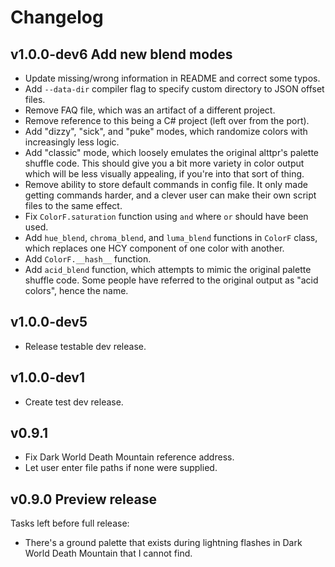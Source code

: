 # Changelog

## v1.0.0-dev6 Add new blend modes

* Update missing/wrong information in README and correct some typos.
* Add `--data-dir` compiler flag to specify custom directory to JSON
  offset files.
* Remove FAQ file, which was an artifact of a different project.
* Remove reference to this being a C# project (left over from the port).
* Add "dizzy", "sick", and "puke" modes, which randomize colors with
  increasingly less logic.
* Add "classic" mode, which loosely emulates the original alttpr's
  palette shuffle code. This should give you a bit more variety in
  color output which will be less visually appealing, if you're into
  that sort of thing.
* Remove ability to store default commands in config file. It only made
  getting commands harder, and a clever user can make their own script
  files to the same effect.
* Fix `ColorF.saturation` function using `and` where `or` should have
  been used.
* Add `hue_blend`, `chroma_blend`, and `luma_blend` functions in
  `ColorF` class, which replaces one HCY component of one color with
  another.
* Add `ColorF.__hash__` function.
* Add `acid_blend` function, which attempts to mimic the original
  palette shuffle code. Some people have referred to the original
  output as "acid colors", hence the name.

## v1.0.0-dev5

* Release testable dev release.

## v1.0.0-dev1

* Create test dev release.

## v0.9.1

* Fix Dark World Death Mountain reference address.
* Let user enter file paths if none were supplied.

## v0.9.0 Preview release

Tasks left before full release:

* There's a ground palette that exists during lightning flashes in Dark
  World Death Mountain that I cannot find.
